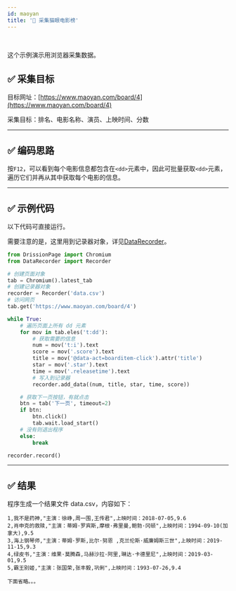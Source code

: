 ```yaml
---
id: maoyan
title: '🥪 采集猫眼电影榜'
---
```


<div class="wwads-cn wwads-horizontal" data-id="317"></div><br/>

这个示例演示用浏览器采集数据。

## ✅️️ 采集目标

目标网址：[https://www.maoyan.com/board/4](https://www.maoyan.com/board/4)

采集目标：排名、电影名称、演员、上映时间、分数

---

## ✅️️ 编码思路

按`F12`，可以看到每个电影信息都包含在`<dd>`元素中，因此可批量获取`<dd>`元素，遍历它们并再从其中获取每个电影的信息。

---

## ✅️️ 示例代码

以下代码可直接运行。

需要注意的是，这里用到记录器对象，详见[DataRecorder](https://drissionpage.cn/DataRecorderDocs/)。

```python
from DrissionPage import Chromium
from DataRecorder import Recorder

# 创建页面对象
tab = Chromium().latest_tab
# 创建记录器对象
recorder = Recorder('data.csv')
# 访问网页
tab.get('https://www.maoyan.com/board/4')

while True:
    # 遍历页面上所有 dd 元素
    for mov in tab.eles('t:dd'):
        # 获取需要的信息
        num = mov('t:i').text
        score = mov('.score').text
        title = mov('@data-act=boarditem-click').attr('title')
        star = mov('.star').text
        time = mov('.releasetime').text
        # 写入到记录器
        recorder.add_data((num, title, star, time, score))

    # 获取下一页按钮，有就点击
    btn = tab('下一页', timeout=2)
    if btn:
        btn.click()
        tab.wait.load_start()
    # 没有则退出程序
    else:
        break

recorder.record()
```

---

## ✅️️ 结果

程序生成一个结果文件 data.csv，内容如下：

```csv
1,我不是药神,"主演：徐峥,周一围,王传君",上映时间：2018-07-05,9.6
2,肖申克的救赎,"主演：蒂姆·罗宾斯,摩根·弗里曼,鲍勃·冈顿",上映时间：1994-09-10(加拿大),9.5
3,海上钢琴师,"主演：蒂姆·罗斯,比尔·努恩 ,克兰伦斯·威廉姆斯三世",上映时间：2019-11-15,9.3
4,绿皮书,"主演：维果·莫腾森,马赫沙拉·阿里,琳达·卡德里尼",上映时间：2019-03-01,9.5
5,霸王别姬,"主演：张国荣,张丰毅,巩俐",上映时间：1993-07-26,9.4

下面省略。。。
```
